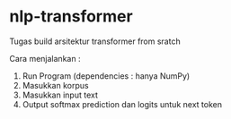 # nlp-transformer
Tugas build arsitektur transformer from sratch 

Cara menjalankan : 
1. Run Program (dependencies : hanya NumPy)
2. Masukkan korpus
3. Masukkan input text
4. Output softmax prediction dan logits untuk next token
